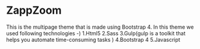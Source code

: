 # ZappZoom
This is the multipage theme that is made using Bootstrap 4.
In this theme we used following technologies -)
1.Html5
2.Sass
3.Gulp(gulp is a toolkit that helps you automate time-consuming tasks )
4.Bootstrap 4
5.Javascript

